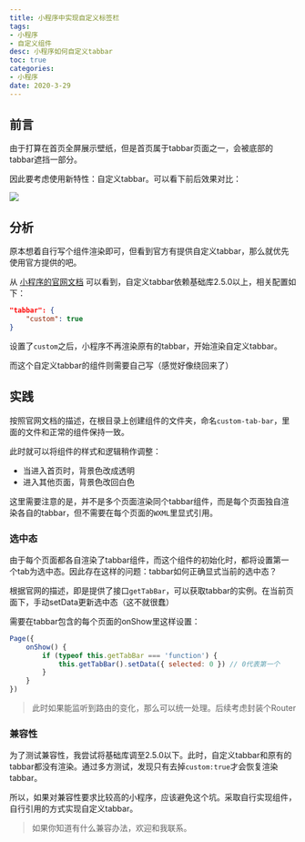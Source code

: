 ```yaml
---
title: 小程序中实现自定义标签栏
tags: 
- 小程序
- 自定义组件
desc: 小程序如何自定义tabbar
toc: true
categories:
- 小程序
date: 2020-3-29
---
```


## 前言

由于打算在首页全屏展示壁纸，但是首页属于tabbar页面之一，会被底部的tabbar遮挡一部分。

<!-- more -->

因此要考虑使用新特性：自定义tabbar。可以看下前后效果对比：

![](/blog/images/compare.jpg)

## 分析

原本想着自行写个组件渲染即可，但看到官方有提供自定义tabbar，那么就优先使用官方提供的吧。

从 [小程序的官网文档](https://developers.weixin.qq.com/miniprogram/dev/reference/configuration/app.html#tabBar) 可以看到，自定义tabbar依赖基础库2.5.0以上，相关配置如下：

```json
"tabbar": {
    "custom": true
}
```
 
设置了`custom`之后，小程序不再渲染原有的tabbar，开始渲染自定义tabbar。

而这个自定义tabbar的组件则需要自己写（感觉好像绕回来了）

## 实践

按照官网文档的描述，在根目录上创建组件的文件夹，命名`custom-tab-bar`，里面的文件和正常的组件保持一致。

此时就可以将组件的样式和逻辑稍作调整：

- 当进入首页时，背景色改成透明
- 进入其他页面，背景色改回白色

这里需要注意的是，并不是多个页面渲染同个tabbar组件，而是每个页面独自渲染各自的tabbar，但不需要在每个页面的`WXML`里显式引用。

### 选中态

由于每个页面都各自渲染了tabbar组件，而这个组件的初始化时，都将设置第一个tab为选中态。因此存在这样的问题：tabbar如何正确显式当前的选中态？

根据官网的描述，即是提供了接口`getTabBar`，可以获取tabbar的实例。在当前页面下，手动setData更新选中态（这不就很蠢）

需要在tabbar包含的每个页面的onShow里这样设置：

```js
Page({
    onShow() {
        if (typeof this.getTabBar === 'function') {
            this.getTabBar().setData({ selected: 0 }) // 0代表第一个
        }
    }
})
```

> 此时如果能监听到路由的变化，那么可以统一处理。后续考虑封装个Router

### 兼容性

为了测试兼容性，我尝试将基础库调至2.5.0以下。此时，自定义tabbar和原有的tabbar都没有渲染。通过多方测试，发现只有去掉`custom:true`才会恢复渲染tabbar。

所以，如果对兼容性要求比较高的小程序，应该避免这个坑。采取自行实现组件，自行引用的方式实现自定义tabbar。

> 如果你知道有什么兼容办法，欢迎和我联系。